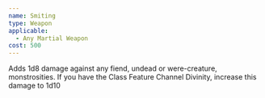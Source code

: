 ```yaml
---
name: Smiting
type: Weapon
applicable:
  - Any Martial Weapon
cost: 500
---
```

Adds 1d8 damage against any fiend, undead or were-creature, monstrosities. If you have the Class Feature Channel Divinity, increase this damage to 1d10